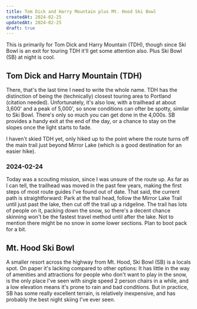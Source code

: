 ```yaml
---
title: Tom Dick and Harry Mountain plus Mt. Hood Ski Bowl
createdAt: 2024-02-25
updatedAt: 2024-02-25
draft: true
---
```


This is primarily for Tom Dick and Harry Mountain (TDH), though since Ski Bowl is an exit for touring TDH it'll get some attention also.  Plus Ski Bowl (SB) at night is cool. 

## Tom Dick and Harry Mountain (TDH)
There, that's the last time I need to write the whole name.  TDH has the distinction of being the (technically) closest touring area to Portland (citation needed). Unfortunately, it's also low, with a trailhead at about 3,600' and a peak of 5,000', so snow conditions can ofter be spotty, similar to Ski Bowl. There's only so much you can get done in the 4,000s. SB provides a handy exit at the end of the day, or a chance to stay on the slopes once the light starts to fade. 

I haven't skied TDH yet, only hiked up to the point where the route turns off the main trail just beyond Mirror Lake (which is a good destination for an easier hike). 

### 2024-02-24
Today was a scouting mission, since I was unsure of the route up. As far as I can tell, the trailhead was moved in the past few years, making the first steps of most route guides I've found out of date. That said, the current path is straightforward: Park at the trail head, follow the Mirror Lake Trail until just past the lake, then cut off the trail up a ridgeline. The trail has lots of people on it, packing down the snow, so there's a decent chance skinning won't be the fastest travel method until after the lake. Not to mention there might be no snow in some lower sections. Plan to boot pack for a bit. 

## Mt. Hood Ski Bowl
A smaller resort across the highway from Mt. Hood, Ski Bowl (SB) is a locals spot.  On paper it's lacking compared to other options: It has little in the way of amenities and attractions for people who don't want to play in the snow, is the only place I've seen with single speed 2 person chairs in a while, and a low elevation means it's prone to rain and bad conditions.  But in practice, SB has some really excellent terrain, is relatively inexpensive, and has probably the best night skiing I've ever seen.
